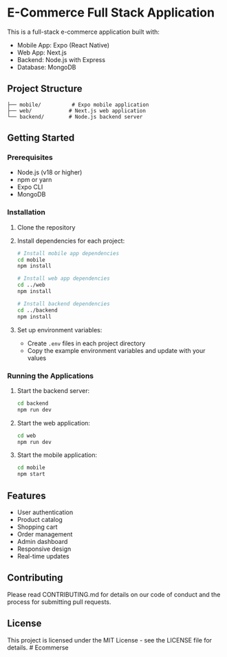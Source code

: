 # E-Commerce Full Stack Application

This is a full-stack e-commerce application built with:
- Mobile App: Expo (React Native)
- Web App: Next.js
- Backend: Node.js with Express
- Database: MongoDB

## Project Structure
```
├── mobile/          # Expo mobile application
├── web/            # Next.js web application
└── backend/        # Node.js backend server
```

## Getting Started

### Prerequisites
- Node.js (v18 or higher)
- npm or yarn
- Expo CLI
- MongoDB

### Installation

1. Clone the repository
2. Install dependencies for each project:
   ```bash
   # Install mobile app dependencies
   cd mobile
   npm install

   # Install web app dependencies
   cd ../web
   npm install

   # Install backend dependencies
   cd ../backend
   npm install
   ```

3. Set up environment variables:
   - Create `.env` files in each project directory
   - Copy the example environment variables and update with your values

### Running the Applications

1. Start the backend server:
   ```bash
   cd backend
   npm run dev
   ```

2. Start the web application:
   ```bash
   cd web
   npm run dev
   ```

3. Start the mobile application:
   ```bash
   cd mobile
   npm start
   ```

## Features
- User authentication
- Product catalog
- Shopping cart
- Order management
- Admin dashboard
- Responsive design
- Real-time updates

## Contributing
Please read CONTRIBUTING.md for details on our code of conduct and the process for submitting pull requests.

## License
This project is licensed under the MIT License - see the LICENSE file for details. #   E c o m m e r s e  
 